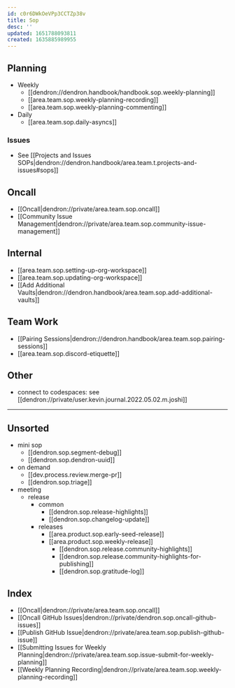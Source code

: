 ```yaml
---
id: c0r6DWkOeVPp3CCTZp38v
title: Sop
desc: ''
updated: 1651788093811
created: 1635885989955
---
```



## Planning
- Weekly
    - [[dendron://dendron.handbook/handbook.sop.weekly-planning]]
    - [[area.team.sop.weekly-planning-recording]]
    - [[area.team.sop.weekly-planning-commenting]]
- Daily
    - [[area.team.sop.daily-asyncs]]

### Issues 
- See [[Projects and Issues SOPs|dendron://dendron.handbook/area.team.t.projects-and-issues#sops]]

## Oncall
- [[Oncall|dendron://private/area.team.sop.oncall]]
- [[Community Issue Management|dendron://private/area.team.sop.community-issue-management]]

## Internal
- [[area.team.sop.setting-up-org-workspace]]
- [[area.team.sop.updating-org-workspace]]
- [[Add Additional Vaults|dendron://dendron.handbook/area.team.sop.add-additional-vaults]]

## Team Work
- [[Pairing Sessions|dendron://dendron.handbook/area.team.sop.pairing-sessions]]
- [[area.team.sop.discord-etiquette]]

## Other
- connect to codespaces: see [[dendron://private/user.kevin.journal.2022.05.02.m.joshi]]

---

## Unsorted
- mini sop
    - [[dendron.sop.segment-debug]]
    - [[dendron.sop.dendron-uuid]]
- on demand
    - [[dev.process.review.merge-pr]]
    - [[dendron.sop.triage]]
- meeting
    - release
        - common
            - [[dendron.sop.release-highlights]]
            - [[dendron.sop.changelog-update]]
        - releases
            - [[area.product.sop.early-seed-release]]
            - [[area.product.sop.weekly-release]]
                - [[dendron.sop.release.community-highlights]]
                - [[dendron.sop.release.community-highlights-for-publishing]]
                - [[dendron.sop.gratitude-log]]

## Index
- [[Oncall|dendron://private/area.team.sop.oncall]]
- [[Oncall GitHub Issues|dendron://private/dendron.sop.oncall-github-issues]]
- [[Publish GitHub Issue|dendron://private/area.team.sop.publish-github-issue]]
- [[Submitting Issues for Weekly Planning|dendron://private/area.team.sop.issue-submit-for-weekly-planning]]
- [[Weekly Planning Recording|dendron://private/area.team.sop.weekly-planning-recording]]
